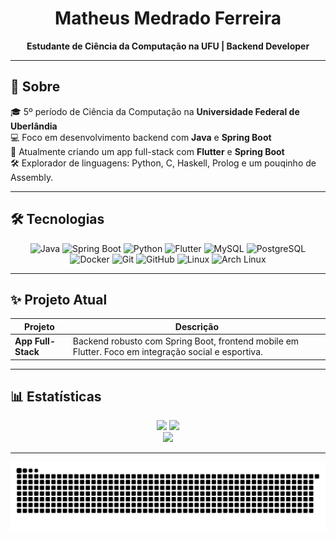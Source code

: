 <h1 align="center">Matheus Medrado Ferreira</h1>

<p align="center">
  <strong>Estudante de Ciência da Computação na UFU | Backend Developer</strong>
</p>

---

## 🚀 Sobre

🎓 5º período de Ciência da Computação na <strong>Universidade Federal de Uberlândia</strong>  
💻 Foco em desenvolvimento backend com <strong>Java</strong> e <strong>Spring Boot</strong>  
🌱 Atualmente criando um app full-stack com <strong>Flutter</strong> e <strong>Spring Boot</strong>  
🛠️ Explorador de linguagens: Python, C, Haskell, Prolog e um pouqinho de Assembly.

---

## 🛠️ Tecnologias

<div align="center">

![Java](https://img.shields.io/badge/java-%23ED8B00.svg?style=for-the-badge&logo=openjdk&logoColor=white) 
![Spring Boot](https://img.shields.io/badge/springboot-%236DB33F.svg?style=for-the-badge&logo=spring-boot&logoColor=white)
![Python](https://img.shields.io/badge/python-%233776AB.svg?style=for-the-badge&logo=python&logoColor=white)
![Flutter](https://img.shields.io/badge/flutter-%2302569B.svg?style=for-the-badge&logo=flutter&logoColor=white) 
![MySQL](https://img.shields.io/badge/mysql-%2300f.svg?style=for-the-badge&logo=mysql&logoColor=white) 
![PostgreSQL](https://img.shields.io/badge/postgresql-%23316192.svg?style=for-the-badge&logo=postgresql&logoColor=white) 
![Docker](https://img.shields.io/badge/docker-%230db7ed.svg?style=for-the-badge&logo=docker&logoColor=white) 
![Git](https://img.shields.io/badge/git-%23F05033.svg?style=for-the-badge&logo=git&logoColor=white) 
![GitHub](https://img.shields.io/badge/github-%23121011.svg?style=for-the-badge&logo=github&logoColor=white) 
![Linux](https://img.shields.io/badge/linux-%23FCC624.svg?style=for-the-badge&logo=linux&logoColor=black) 
![Arch Linux](https://img.shields.io/badge/archlinux-%231179C1.svg?style=for-the-badge&logo=arch-linux&logoColor=white)



</div>

---
## ✨ Projeto Atual

| Projeto | Descrição |
| --- | --- |
| **App Full-Stack** | Backend robusto com Spring Boot, frontend mobile em Flutter. Foco em integração social e esportiva. |

---
## 📊 Estatísticas

<div align="center">
  <img src="https://github-readme-stats.vercel.app/api?username=matheusmedrado&show_icons=true&theme=tokyonight&hide_border=true&rank_icon=github" height="150"/>
  <img src="https://github-readme-stats.vercel.app/api/top-langs/?username=matheusmedrado&layout=compact&langs_count=8&theme=tokyonight&hide_border=true" height="150"/>
</div>

<div align="center">
  <img src="https://github-readme-streak-stats.herokuapp.com?user=matheusmedrado&theme=tokyonight&hide_border=true" height="150"/>
</div>

---

<picture>
  <source media="(prefers-color-scheme: dark)" srcset="https://raw.githubusercontent.com/matheusmedrado/matheusmedrado/output/snake-dark.svg" />
  <source media="(prefers-color-scheme: light)" srcset="https://raw.githubusercontent.com/matheusmedrado/matheusmedrado/output/snake.svg" />
  <img alt="github-snake" src="https://raw.githubusercontent.com/matheusmedrado/matheusmedrado/output/snake.svg" />
</picture>


